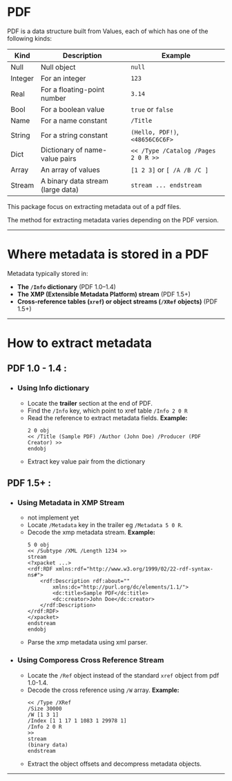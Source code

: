 # PDF

PDF is a data structure built from Values, each of which has
one of the following kinds:

| Kind    | Description                         | Example                             |
|---------|-------------------------------------|-------------------------------------|
| Null    | Null object                         | `null`                              |
| Integer | For an integer                      | `123`                               |
| Real    | For a floating-point number         | `3.14`                              |
| Bool    | For a boolean value                 | `true` or `false`                   |
| Name    | For a name constant                 | `/Title`                            |
| String  | For a string constant               | `(Hello, PDF!)`, `<48656C6C6F>`     |
| Dict    | Dictionary of name-value pairs      | `<< /Type /Catalog /Pages 2 0 R >>` |
| Array   | An array of values                  | `[1 2 3]` or `[ /A /B /C ]`         |
| Stream  | A binary data stream (large data)   | `stream ... endstream`              |

This package focus on extracting metadata out of a pdf files.

The method for extracting metadata varies depending on the PDF version.

--- 

# Where metadata is stored in a PDF

Metadata typically stored in:

- **The `/Info` dictionary** (PDF 1.0–1.4)
- **The XMP (Extensible Metadata Platform) stream** (PDF 1.5+)
- **Cross-reference tables (`xref`) or object streams (`/XRef` objects)** (PDF 1.5+)

---

# How to extract metadata

## PDF 1.0 - 1.4 :

- ### Using Info dictionary
    - Locate the **trailer** section at the end of PDF.
    - Find the `/Info` key, which point to xref table `/Info 2 0 R`
    - Read the reference to extract metadata fields.
       **Example:**
       ```plaintext
       2 0 obj
       << /Title (Sample PDF) /Author (John Doe) /Producer (PDF Creator) >>
       endobj
       ```
    - Extract key value pair from the dictionary

## PDF 1.5+ :

- ### Using Metadata in XMP Stream
    - not implement yet
    - Locate `/Metadata` key in the trailer eg `/Metadata 5 0 R`.
    - Decode the xmp metadata stream.
        **Example:**
        ```plaintext
        5 0 obj
        << /Subtype /XML /Length 1234 >>
        stream
        <?xpacket ...>
        <rdf:RDF xmlns:rdf="http://www.w3.org/1999/02/22-rdf-syntax-ns#">
            <rdf:Description rdf:about=""
                xmlns:dc="http://purl.org/dc/elements/1.1/">
                <dc:title>Sample PDF</dc:title>
                <dc:creator>John Doe</dc:creator>
            </rdf:Description>
        </rdf:RDF>
        </xpacket>
        endstream
        endobj
        ```
    - Parse the xmp metadata using xml parser.

- ### Using Comporess Cross Reference Stream
    - Locate the `/Ref` object instead of the standard `xref` object from pdf 1.0-1.4.
    - Decode the cross reference using `/W` array.
        **Example:**
        ```plaintext
        << /Type /XRef
       /Size 30000
       /W [1 3 1]
       /Index [1 1 17 1 1083 1 29978 1]
       /Info 2 0 R
        >>
        stream
        (binary data)
        endstream
        ```
    - Extract the object offsets and decompress metadata objects.

---
